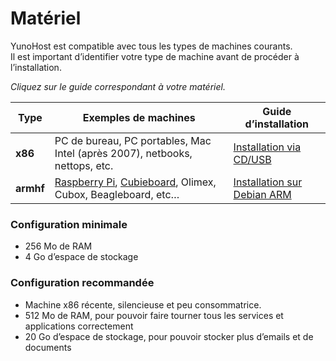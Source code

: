 # Matériel

YunoHost est compatible avec tous les types de machines courants.    
Il est important d’identifier votre type de machine avant de procéder à l’installation.

*Cliquez sur le guide correspondant à votre matériel.*

| Type | Exemples de machines | Guide d’installation |
|------|-----------------------|----------------------|
| **x86** | PC de bureau, PC portables, Mac Intel (après 2007), netbooks, nettops, etc. | [Installation via CD/USB](/install_iso_fr) |
| **armhf** | [Raspberry Pi](/install_on_raspberry_fr), [Cubieboard](/install_on_cubieboard_fr), Olimex, Cubox, Beagleboard, etc… | [Installation sur Debian ARM](/install_on_debian_fr) |

### Configuration minimale
* 256 Mo de RAM
* 4 Go d’espace de stockage

### Configuration recommandée
* Machine x86 récente, silencieuse et peu consommatrice.
* 512 Mo de RAM, pour pouvoir faire tourner tous les services et applications correctement
* 20 Go d’espace de stockage, pour pouvoir stocker plus d’emails et de documents
